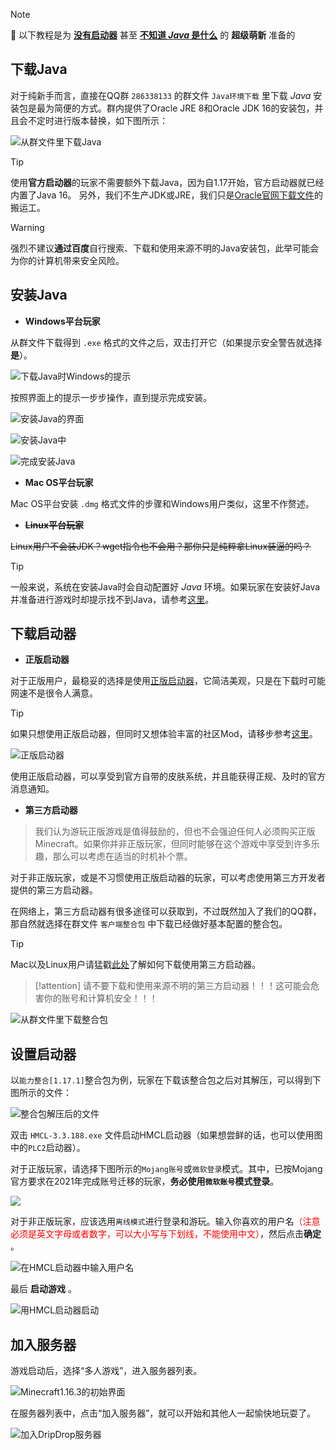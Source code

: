 > [!note]
> 📘 以下教程是为 **<u>没有启动器</u>** 甚至 **<u>不知道 *Java* 是什么</u>** 的 **超级萌新** 准备的

## 下载Java

对于纯新手而言，直接在QQ群 `286338133` 的群文件 `Java环境下载` 里下载 *Java* 安装包是最为简便的方式。群内提供了Oracle JRE 8和Oracle JDK 16的安装包，并且会不定时进行版本替换，如下图所示：

![从群文件里下载Java](pics/java0.png)

> [!tip]
> 使用**官方启动器**的玩家不需要额外下载Java，因为自1.17开始，官方启动器就已经内置了Java 16。
> 另外，我们不生产JDK或JRE，我们只是[Oracle官网下载文件](https://www.oracle.com/java/technologies/javase-downloads.html)的搬运工。

> [!warning] 
> 强烈不建议**通过百度**自行搜索、下载和使用来源不明的Java安装包，此举可能会为你的计算机带来安全风险。


## 安装Java

+ **Windows平台玩家**

从群文件下载得到 `.exe` 格式的文件之后，双击打开它（如果提示安全警告就选择 **是**）。

![下载Java时Windows的提示](pics/java1.png)

按照界面上的提示一步步操作，直到提示完成安装。

![安装Java的界面](pics/java2.png)

![安装Java中](pics/java3.png)

![完成安装Java](pics/java4.png)

+ **Mac OS平台玩家**

Mac OS平台安装 `.dmg` 格式文件的步骤和Windows用户类似，这里不作赘述。

+ **~~Linux平台玩家~~**

~~Linux用户不会装JDK？wget指令也不会用？那你只是纯粹拿Linux装逼的吗？~~

> [!tip]
> 一般来说，系统在安装Java时会自动配置好 *Java* 环境。如果玩家在安装好Java并准备进行游戏时却提示找不到Java，请参考[这里](./reference/javaconfig.md)。

## 下载启动器

+ **正版启动器**

对于正版用户，最稳妥的选择是使用[正版启动器](https://www.minecraft.net/zh-hans/download)，它简洁美观，只是在下载时可能网速不是很令人满意。

> [!tip]
> 如果只想使用正版启动器，但同时又想体验丰富的社区Mod，请移步参考[这里](https://www.bilibili.com/read/cv6120888/)。

![正版启动器](pics/zbqdq.png)

使用正版启动器，可以享受到官方自带的皮肤系统，并且能获得正规、及时的官方消息通知。

+ **第三方启动器**

>我们认为游玩正版游戏是值得鼓励的，但也不会强迫任何人必须购买正版Minecraft。如果你并非正版玩家，但同时能够在这个游戏中享受到许多乐趣，那么可以考虑在适当的时机补个票。

对于非正版玩家，或是不习惯使用正版启动器的玩家，可以考虑使用第三方开发者提供的第三方启动器。

在网络上，第三方启动器有很多途径可以获取到，不过既然加入了我们的QQ群，那自然就选择在群文件 `客户端整合包` 中下载已经做好基本配置的整合包。

> [!tip]
> Mac以及Linux用户请猛戳[此处](./reference/linuxmac.md)了解如何下载使用第三方启动器。

> [!attention]
> 请不要下载和使用来源不明的第三方启动器！！！这可能会危害你的账号和计算机安全！！！

![从群文件里下载整合包](pics/zhenghebao.png)

## 设置启动器

以`能力整合[1.17.1]`整合包为例，玩家在下载该整合包之后对其解压，可以得到下图所示的文件：

![整合包解压后的文件](pics/hmcl.png)

双击 `HMCL-3.3.188.exe` 文件启动HMCL启动器（如果想尝鲜的话，也可以使用图中的`PLC2`启动器）。

对于正版玩家，请选择下图所示的`Mojang账号`或`微软登录`模式。其中，已按Mojang官方要求在2021年完成账号迁移的玩家，**务必使用`微软账号`模式登录**。

![](pics/hmcl0.png)

对于非正版玩家，应该选用`离线模式`进行登录和游玩。输入你喜欢的用户名<font color=red>（注意必须是英文字母或者数字，可以大小写与下划线，不能使用中文）</font>，然后点击**确定** 。

![在HMCL启动器中输入用户名](pics/hmcl1.png)

最后 **启动游戏** 。

![用HMCL启动器启动](pics/hmcl2.png)

## 加入服务器

游戏启动后，选择“多人游戏”，进入服务器列表。

![Minecraft1.16.3的初始界面](pics/hmcl3.png)

在服务器列表中，点击“加入服务器”，就可以开始和其他人一起愉快地玩耍了。

![加入DripDrop服务器](pics/hmcl4.png)